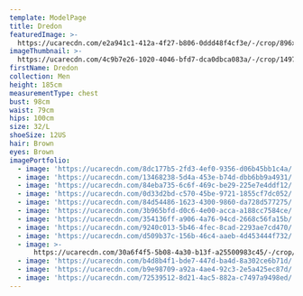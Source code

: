 ```yaml
---
template: ModelPage
title: Dredon
featuredImage: >-
  https://ucarecdn.com/e2a941c1-412a-4f27-b806-0ddd48f4cf3e/-/crop/896x374/266,0/-/preview/
imageThumbnail: >-
  https://ucarecdn.com/4c9b7e26-1020-4046-bfd7-dca0dbca083a/-/crop/1497x2023/0,0/-/preview/
firstName: Dredon
collection: Men
height: 185cm
measurementType: chest
bust: 98cm
waist: 79cm
hips: 100cm
size: 32/L
shoeSize: 12US
hair: Brown
eyes: Brown
imagePortfolio:
  - image: 'https://ucarecdn.com/8dc177b5-2fd3-4ef0-9356-d06b45bb1c4a/'
  - image: 'https://ucarecdn.com/13468238-5d4a-453e-b74d-dbb6bb9a4931/'
  - image: 'https://ucarecdn.com/84eba735-6c6f-469c-be29-225e7e4ddf12/'
  - image: 'https://ucarecdn.com/0d33d2bd-c570-45be-9721-1855cf7dc052/'
  - image: 'https://ucarecdn.com/84d54486-1623-4300-9860-da728d577275/'
  - image: 'https://ucarecdn.com/3b965bfd-d0c6-4e00-acca-a188cc7584ce/'
  - image: 'https://ucarecdn.com/354136ff-a906-4a76-94cd-2668c56fa15b/'
  - image: 'https://ucarecdn.com/9240c013-5b46-4fec-8cad-2293ae7cd470/'
  - image: 'https://ucarecdn.com/d509b37c-156b-46c4-aaeb-4d453444f732/'
  - image: >-
      https://ucarecdn.com/30a6f4f5-5b08-4a30-b13f-a25500983c45/-/crop/1632x2162/0,287/-/preview/
  - image: 'https://ucarecdn.com/b4d8b4f1-bde7-447d-ba4d-8a302ce6b71d/'
  - image: 'https://ucarecdn.com/b9e98709-a92a-4ae4-92c3-2e5a425ec87d/'
  - image: 'https://ucarecdn.com/72539512-8d21-4ac5-882a-c7497a9498ed/'
---
```


